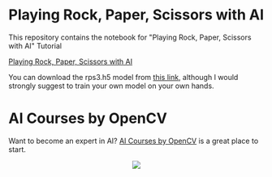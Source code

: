 # Playing Rock, Paper, Scissors with AI

This repository contains the notebook for "Playing Rock, Paper, Scissors with AI" Tutorial

[Playing Rock, Paper, Scissors with AI](Rock_paper_scissor.ipynb)

You can download the rps3.h5 model from [this link](https://drive.google.com/file/d/1ZAEhMXlAxDkVbVo-1DE2aO_YphDscJLD/view?usp=sharing), although I would strongly suggest to train your own model on your own hands.

# AI Courses by OpenCV

Want to become an expert in AI? [AI Courses by OpenCV](https://opencv.org/courses/) is a great place to start.

<a href="https://opencv.org/courses/">
<p align="center">
<img src="https://www.learnopencv.com/wp-content/uploads/2020/04/AI-Courses-By-OpenCV-Github.png">
</p>
</a>


